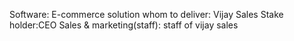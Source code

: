 Software: E-commerce solution
whom to deliver: Vijay Sales
Stake holder:CEO
Sales & marketing(staff): staff of vijay sales
